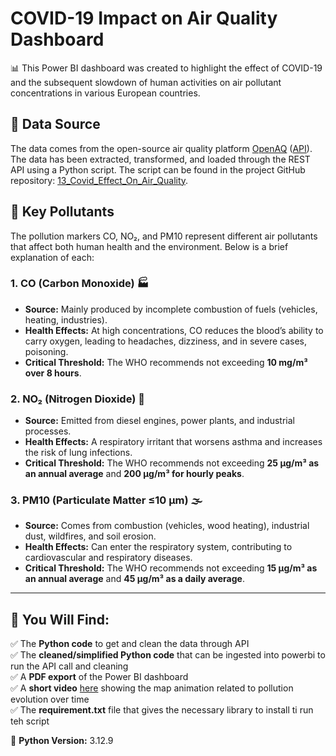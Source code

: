 # COVID-19 Impact on Air Quality Dashboard

📊 This Power BI dashboard was created to highlight the effect of COVID-19 and the subsequent slowdown of human activities on air pollutant concentrations in various European countries.

## 📡 Data Source
The data comes from the open-source air quality platform [OpenAQ](https://openaq.org/) ([API](https://api.openaq.org/)). The data has been extracted, transformed, and loaded through the REST API using a Python script. The script can be found in the project GitHub repository: [13_Covid_Effect_On_Air_Quality](https://github.com/slvg01/13_Covid_Effect_On_Air_Quality).

## 🔎 Key Pollutants
The pollution markers CO, NO₂, and PM10 represent different air pollutants that affect both human health and the environment. Below is a brief explanation of each:

### 1. CO (Carbon Monoxide) 🏭
- **Source:** Mainly produced by incomplete combustion of fuels (vehicles, heating, industries).
- **Health Effects:** At high concentrations, CO reduces the blood’s ability to carry oxygen, leading to headaches, dizziness, and in severe cases, poisoning.
- **Critical Threshold:** The WHO recommends not exceeding **10 mg/m³ over 8 hours**.

### 2. NO₂ (Nitrogen Dioxide) 🚗
- **Source:** Emitted from diesel engines, power plants, and industrial processes.
- **Health Effects:** A respiratory irritant that worsens asthma and increases the risk of lung infections.
- **Critical Threshold:** The WHO recommends not exceeding **25 µg/m³ as an annual average** and **200 µg/m³ for hourly peaks**.

### 3. PM10 (Particulate Matter ≤10 µm) 🌫️
- **Source:** Comes from combustion (vehicles, wood heating), industrial dust, wildfires, and soil erosion.
- **Health Effects:** Can enter the respiratory system, contributing to cardiovascular and respiratory diseases.
- **Critical Threshold:** The WHO recommends not exceeding **15 µg/m³ as an annual average** and **45 µg/m³ as a daily average**.

---
## 📂 You Will Find:
✅ The **Python code** to get and clean the data through API  
✅ The **cleaned/simplified Python code** that can be ingested into powerbi to run the API call and cleaning  
✅ A **PDF export** of the Power BI dashboard  
✅ A **short video** [here](https://e.pcloud.link/publink/show?code=XZIbzdZnQLMruNRnRkob3bxMGDebmQ7vu2V)  showing the map animation related to pollution evolution over time  
✅ The  **requirement.txt** file that gives the necessary library to install ti run teh script  

📌 **Python Version:** 3.12.9

